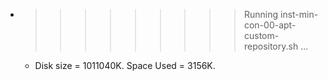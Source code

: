 * >>>>>>>>> Running inst-min-con-00-apt-custom-repository.sh ...
  * Disk size = 1011040K. Space Used = 3156K.
